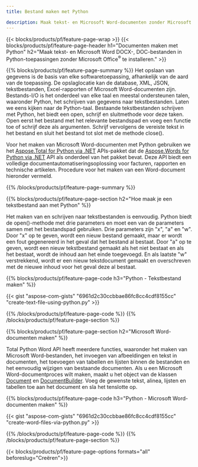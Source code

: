 ```yaml
---
title: Bestand maken met Python 

description: Maak tekst- en Microsoft Word-documenten zonder Microsoft Office te installeren 
---
```


{{< blocks/products/pf/feature-page-wrap >}}
{{< blocks/products/pf/feature-page-header h1="Documenten maken met Python" h2="Maak tekst- en Microsoft Word DOCX-, DOC-bestanden in Python-toepassingen zonder Microsoft Office<sup>&reg;</sup> te installeren." >}}

{{% blocks/products/pf/feature-page-summary %}}
Het opslaan van gegevens is de basis van elke softwaretoepassing, afhankelijk van de aard van de toepassing. De opslaglocatie kan de database, XML, JSON, tekstbestanden, Excel-rapporten of Microsoft Word-documenten zijn. Bestands-I/O is het onderdeel van elke taal en meestal ondersteunen talen, waaronder Python, het schrijven van gegevens naar tekstbestanden. Laten we eens kijken naar de Python-taal. Bestaande tekstbestanden schrijven met Python, het biedt een open, schrijf en sluitmethode voor deze taken. Open eerst het bestand met het relevante bestandspad en voeg een functie toe of schrijf deze als argumenten. Schrijf vervolgens de vereiste tekst in het bestand en sluit het bestand tot slot met de methode close(). 

Voor het maken van Microsoft Word-documenten met Python gebruiken we het [Aspose.Total for Python via .NET](https://products.aspose.com/total/python-net/) APIs-pakket dat de [Aspose.Words for Python via .NET](https://products.aspose.com/words/python-net/) API als onderdeel van het pakket bevat. Deze API biedt een volledige documentautomatiseringsoplossing voor facturen, rapporten en technische artikelen. Procedure voor het maken van een Word-document hieronder vermeld.

{{% /blocks/products/pf/feature-page-summary  %}}

{{% blocks/products/pf/feature-page-section  h2="Hoe maak je een tekstbestand aan met Python" %}}

Het maken van en schrijven naar tekstbestanden is eenvoudig. Python biedt de open()-methode met drie parameters en moet een van de parameters samen met het bestandspad gebruiken. Drie parameters zijn "x", "a" en "w". Door "x" op te geven, wordt een nieuw bestand gemaakt, maar er wordt een fout gegenereerd in het geval dat het bestand al bestaat. Door "a" op te geven, wordt een nieuw tekstbestand gemaakt als het niet bestaat en als het bestaat, wordt de inhoud aan het einde toegevoegd. En als laatste "w" verstrekkend, wordt er een nieuw tekstdocument gemaakt en overschreven met de nieuwe inhoud voor het geval deze al bestaat.

{{% blocks/products/pf/feature-page-code h3="Python - Tekstbestand maken" %}}

{{< gist "aspose-com-gists" "6961d2c30ccbbae86fc8cc4cdf8155cc" "create-text-file-using-python.py" >}}

{{% /blocks/products/pf/feature-page-code  %}}
{{% /blocks/products/pf/feature-page-section %}}

{{% blocks/products/pf/feature-page-section  h2="Microsoft Word-documenten maken" %}}

Total Python Word API heeft meerdere functies, waaronder het maken van Microsoft Word-bestanden, het invoegen van afbeeldingen en tekst in documenten, het toevoegen van tabellen en lijsten binnen de bestanden en het eenvoudig wijzigen van bestaande documenten. Als u een Microsoft Word-documentproces wilt maken, maakt u het object van de klassen [Document](https://reference.aspose.com/words/python-net/aspose.words/document/) en [DocumentBuilder](https://reference.aspose.com/words/python-net/aspose.words/documentbuilder/). Voeg de gewenste tekst, alinea, lijsten en tabellen toe aan het document en sla het tenslotte op.

{{% blocks/products/pf/feature-page-code h3="Python - Microsoft Word-documenten maken" %}}

{{< gist "aspose-com-gists" "6961d2c30ccbbae86fc8cc4cdf8155cc" "create-word-files-via-python.py" >}}

{{% /blocks/products/pf/feature-page-code  %}}
{{% /blocks/products/pf/feature-page-section %}}

{{< blocks/products/pf/feature-page-options formats="all" beforeslug="Creëren">}}